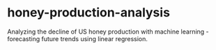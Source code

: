 # honey-production-analysis
Analyzing the decline of US honey production with machine learning - forecasting future trends using linear regression.
